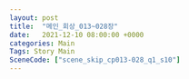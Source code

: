 ```yaml
---
layout: post
title:  "메인_회상_013~028장"
date:   2021-12-10 08:00:00 +0000
categories: Main
Tags: Story Main
SceneCode: ["scene_skip_cp013-028_q1_s10"]
---
```

